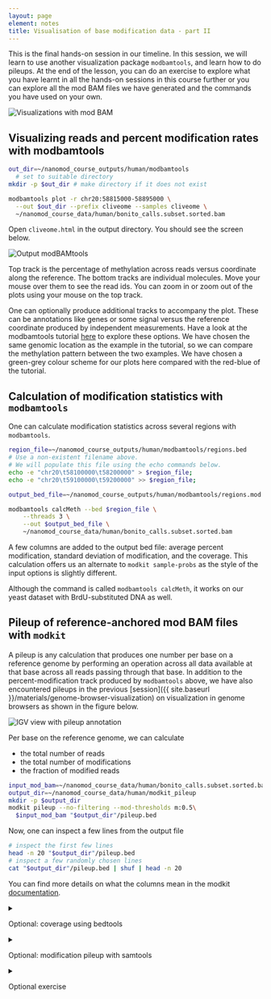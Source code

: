 ```yaml
---
layout: page
element: notes
title: Visualisation of base modification data - part II
---
```


This is the final hands-on session in our timeline.
In this session, we will learn to use another visualization package `modbamtools`,
and learn how to do pileups.
At the end of the lesson, you can do an exercise to explore what you have learnt
in all the hands-on sessions in this course further or you can explore all the mod BAM
files we have generated and the commands you have used on your own.

![Visualizations with mod BAM](manipulate_mod_bam_visualize_II.png)

## Visualizing reads and percent modification rates with modbamtools 

```bash
out_dir=~/nanomod_course_outputs/human/modbamtools
  # set to suitable directory
mkdir -p $out_dir # make directory if it does not exist

modbamtools plot -r chr20:58815000-58895000 \
  --out $out_dir --prefix cliveome --samples cliveome \
  ~/nanomod_course_data/human/bonito_calls.subset.sorted.bam
```

Open `cliveome.html` in the output directory.
You should see the screen below.

![Output modBAMtools](modbamtools_screenshot.png)

Top track is the percentage of methylation across reads versus coordinate
along the reference. The bottom tracks are individual molecules.
Move your mouse over them to see the read ids.
You can zoom in or zoom out of the plots using your mouse
on the top track.

One can optionally produce additional tracks to accompany the plot.
These can be annotations like genes or some signal versus the reference
coordinate produced by independent measurements.
Have a look at the modbamtools tutorial
[here](https://rrazaghi.github.io/modbamtools/tutorial/) to explore these options.
We have chosen the same genomic location as the example in the tutorial, so
we can compare the methylation pattern between the two examples.
We have chosen a green-grey colour scheme for our plots here compared
with the red-blue of the tutorial.

## Calculation of modification statistics with `modbamtools`

One can calculate modification statistics across several regions with `modbamtools`.

```bash
region_file=~/nanomod_course_outputs/human/modbamtools/regions.bed
# Use a non-existent filename above.
# We will populate this file using the echo commands below.
echo -e "chr20\t58100000\t58200000" > $region_file;   
echo -e "chr20\t59100000\t59200000" >> $region_file;

output_bed_file=~/nanomod_course_outputs/human/modbamtools/regions.mod.bed

modbamtools calcMeth --bed $region_file \
    --threads 3 \
    --out $output_bed_file \
    ~/nanomod_course_data/human/bonito_calls.subset.sorted.bam
```

A few columns are added to the output bed file: average percent modification,
standard deviation of modification, and the coverage.
This calculation offers us an alternate to `modkit sample-probs` as
the style of the input options is slightly different.

Although the command is called `modbamtools calcMeth`, it works
on our yeast dataset with BrdU-substituted DNA as well.

## Pileup of reference-anchored mod BAM files with `modkit`

A pileup is any calculation that produces one number per base on a reference
genome by performing an operation across all data available at that base
across all reads passing through that base.
In addition to the percent-modification track produced by `modbamtools`
above, we have also encountered pileups in the previous
[session]({{ site.baseurl }}/materials/genome-browser-visualization)
on visualization in genome browsers as shown in the figure below.

![IGV view with pileup annotation](igv_overall_view_with_pileup_annotated.png)

Per base on the reference genome, we can calculate
- the total number of reads
- the total number of modifications
- the fraction of modified reads

```bash
input_mod_bam=~/nanomod_course_data/human/bonito_calls.subset.sorted.bam
output_dir=~/nanomod_course_data/human/modkit_pileup
mkdir -p $output_dir
modkit pileup --no-filtering --mod-thresholds m:0.5\
  $input_mod_bam "$output_dir"/pileup.bed
```

Now, one can inspect a few lines from the output file

```bash
# inspect the first few lines
head -n 20 "$output_dir"/pileup.bed
# inspect a few randomly chosen lines
cat "$output_dir"/pileup.bed | shuf | head -n 20
```

You can find more details on what the columns mean in the modkit [documentation](https://github.com/nanoporetech/modkit).

<details markdown="1">

<summary markdown="span"> 

Optional: coverage using bedtools

</summary>

### Coverage using `bedtools`

An alternate way to get the coverage,
which is a count of the number of reads passing
through each base, one can do

```bash
input_mod_bam=         # fill suitably
output_dir=            # fill suitably
mkdir -p "$output_dir" # make output directory if need be
bedtools genomecov -ibam $input_mod_bam -bga >\
  "$output_dir"/coverage.bedgraph
```

Now, one can inspect a few lines from the output bedgraph

```bash
# inspect the first few lines
head -n 20 "$output_dir"/coverage.bedgraph
# inspect a few randomly chosen lines
cat "$output_dir"/coverage.bedgraph | shuf | head -n 20
```

This method will work even if all the reads in the BAM file
do not have any modifications.
This is because coverage is just a count of the number of reads
passing through each position on the reference.

</details>

<details markdown="1">

<summary markdown="span"> 

Optional: modification pileup with samtools

</summary>

### Modification pileup with `samtools`

One can also perform pileups of modification with `samtools`.
The command is specified below.
The output format is a little hard to understand and we will discuss its main features.
Please consult the documentation [here](https://www.htslib.org/doc/samtools-mpileup.html)
if you want to learn more.

```bash
input_mod_bam=~/nanomod_course_data/human/bonito_calls.subset.sorted.bam
output_file= # fill suitably
samtools mpileup -M $input_mod_bam \
  -r chr20:58815000-58895000 > $output_file
# we are restricting the pileup above to the specified region
```

We discuss the columns in the output file using the following three representative lines:

```text
chr20   58815129        N       17      gGGgggGgGgggggGgg       @EJB7E>{9>KGC@9@D
chr20   58815130        N       17      cC[+m255]C[+m255]cccC[+m255]cC[+m2]cccccC[+m255]cc      CCFB7E=F3AGDH=9CD
chr20   58815131        N       17      g[+m255]GGg[+m255]g[+m255]g[+m255]Gg[+m222]Gg[+m255]g[+m255]g[+m255]g[+m255]g[+m255]Gg[+m255]g[+m255]   CAGC=F=D2@J@D:9DD
```

- The first two columns are the contig and the position on the reference.
- The third column is the base at the reference, given here as the
  generic N as we have not supplied a reference genome in the input to the command.
- The fourth column is the number of reads passing through the position.
- The fifth column contains a series of bases.
  - The number of upper and lower case bases equals the number of
    forward-mapping and reverse-mapping reads at that position respectively.
  - If a read contains a modification, the corresponding base has square brackets
    appended to it. The modification code and probability from 0-255 appear
    in the square brackets (Recall from earlier that probabilities are stored
    as numbers from 0-255 and not as numbers from 0-1 in a mod BAM file).
  - The column contains additional information if there are insertions or
    deletions at this base in the reference. We are not going to discuss
    this here. 
- The sixth column has the base quality encoded as ASCII characters as we have
  discussed in a previous [session]({{ site.baseurl }}/materials/sequence-align-pycoqc)
  on sequence alignment.

This pileup command is useful if you want to do some sophisticated analysis
beyond the measures offered by `modkit` and `modbamtools`.
You can pass this as an input to a program written in python or R or any other
text processing tool.

</details>

<details markdown="1">

<summary markdown="span"> 

Optional exercise

</summary>

## Exercise: Measuring modification levels in our yeast dataset

In [this]({{ site.baseurl }}/exercises/compare_modification_levels) exercise,
we will measure modification levels at initiation sites and termination sites
in our yeast dataset and compare them.

</details>